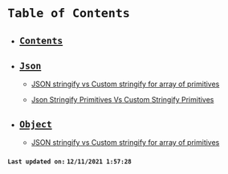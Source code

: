 # `Table of Contents`
  - ## **[`Contents`](/SUMMARY-ALT.md)**

  - ## **[`Json`](/SUMMARY-ALT.md)**
    - [JSON stringify vs Custom stringify for array of primitives](./docs/json/json-stringify-primitives-array-vs-custom-stringify-primitives-array.md)

    - [Json Stringify Primitives Vs Custom Stringify Primitives](./docs/json/json-stringify-primitives-vs-custom-stringify-primitives.md)

  - ## **[`Object`](/SUMMARY-ALT.md)**
    - [JSON stringify vs Custom stringify for array of primitives](./docs/object/json-stringify-primitives-array-vs-custom-stringify-primitives-array.md)


#### `Last updated on:` `12/11/2021 1:57:28`
